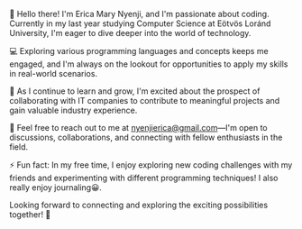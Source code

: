 👋 Hello there! I'm Erica Mary Nyenji, and I'm passionate about coding. Currently in my last year studying Computer Science at Eötvös Loránd University, I'm eager to dive deeper into the world of technology.

💻 Exploring various programming languages and concepts keeps me engaged, and I'm always on the lookout for opportunities to apply my skills in real-world scenarios.

🌱 As I continue to learn and grow, I'm excited about the prospect of collaborating with IT companies to contribute to meaningful projects and gain valuable industry experience.

📧 Feel free to reach out to me at nyenjierica@gmail.com—I'm open to discussions, collaborations, and connecting with fellow enthusiasts in the field.

⚡ Fun fact: In my free time, I enjoy exploring new coding challenges with my friends and experimenting with different programming techniques!
              I also really enjoy journaling😀.

Looking forward to connecting and exploring the exciting possibilities together! 🚀
<!---
ericaNyenji/ericaNyenji is a ✨ special ✨ repository because its `README.md` (this file) appears on your GitHub profile.
You can click the Preview link to take a look at your changes.
--->

